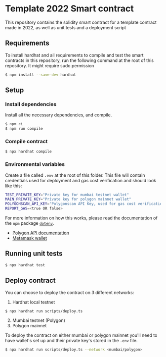 # Template 2022 Smart contract

This repository contains the solidity smart contract for a template contract made in 2022, as well as unit tests and a deployment script

## Requirements

To install hardhat and all requirements to compile and test the smart contracts in this repository, run the following command at the root of this repository. It might require sudo permission

```bash
$ npm install --save-dev hardhat
```

## Setup

### Install dependencies

Install all the necessary dependencies, and compile.

```bash
$ npm ci
$ npm run compile
```

### Compile contract 

```bash
$ npx hardhat compile
```

### Environmental variables

Create a file called `.env` at the root of this folder. 
This file will contain credentials used for deployment and gas cost verification and should look like this:

```bash
TEST_PRIVATE_KEY="Private key for mumbai testnet wallet"
MAIN_PRIVATE_KEY="Private key for polygon mainnet wallet"
POLYGONSCAN_API_KEY="Polygonscan API Key, used for gas cost verification"
REPORT_GAS=<true OR false>
```

For more information on how this works, please read the documentation of the `npm` package [`dotenv`](https://www.npmjs.com/package/dotenv).

- [Polygon API documentation](https://docs.polygonscan.com/getting-started/viewing-api-usage-statistics)
- [Metamask wallet](https://metamask.io)

## Running unit tests

```bash
$ npx hardhat test
```

## Deploy contract

You can choose to deploy the contract on 3 different networks:

1. Hardhat local testnet

```bash
$ npx hardhat run scripts/deploy.ts 
```

  2. Mumbai testnet (Polygon)
  3. Polygon mainnet

To deploy the contract on either mumbai or polygon mainnet you'll need to have wallet's set up and their private key's stored in the `.env` file.

```bash
$ npx hardhat run scripts/deploy.ts --network <mumbai/polygon>
```
